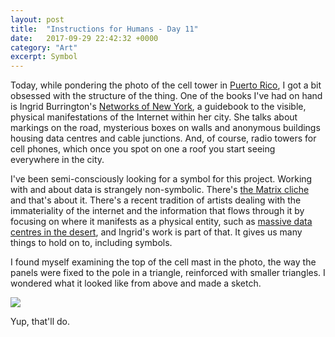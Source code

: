 ```yaml
---
layout: post
title:  "Instructions for Humans - Day 11"
date:   2017-09-29 22:42:32 +0000
category: "Art"
excerpt: Symbol
---
```


Today, while pondering the photo of the cell tower in [Puerto Rico](https://www.theatlantic.com/photo/2017/09/disconnected-by-disasterphotos-from-a-battered-puerto-rico/540975/#img08), I got a bit obsessed with the structure of the thing. One of the books I've had on hand is Ingrid Burrington's [Networks of New York](https://www.mhpbooks.com/books/networks-of-new-york/), a guidebook to the visible, physical manifestations of the Internet within her city. She talks about markings on the road, mysterious boxes on walls and anonymous buildings housing data centres and cable junctions. And, of course, radio towers for cell phones, which once you spot on one a roof you start seeing everywhere in the city. 

I've been semi-consciously looking for a symbol for this project. Working with and about data is strangely non-symbolic. There's [the Matrix cliche](https://www.google.co.uk/search?q=matrix+data&tbm=isch) and that's about it. There's a recent tradition of artists dealing with the immateriality of the internet and the information that flows through it by focusing on where it manifests as a physical entity, such as [massive data centres in the desert](http://www.johngerrard.net/farm.html), and Ingrid's work is part of that. It gives us many things to hold on to, including symbols. 

I found myself examining the top of the cell mast in the photo, the way the panels were fixed to the pole in a triangle, reinforced with smaller triangles. I wondered what it looked like from above and made a sketch. 

![](http://blog.peteashton.com/images/celltowericon.jpg)

Yup, that'll do. 

